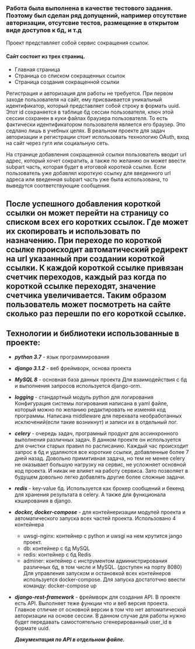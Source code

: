 ### Работа была выполнена в качестве тестового задания. Поэтому был сделан ряд допущений, например отсутствие авторизации, отсутсвие тестов, размещение в открытом виде доступов к бд, и т.д  

Проект представляет собой сервис сокращения ссылок.
#### Сайт состоит из трех страниц.
 - Главная страница
 - Страница со списком сокращенных ссылок
 - Страница создания сокращенной ссылки
 
Регистрация и авторизация для работы не требуется. При первом заходе пользователя на сайт, ему присваивается уникальный 
идентификатор, который представляет собой строку в формать uuid. Этот id сохраняется в таблице бд сессии пользователя, ключ этой сессии сохранен в куки файлах браузера пользователя. То есть фактически идентификатором пользователя является его браузер. 
Это седлано лишь в учебных целях. В реальном проекте для задач авторизации и регистрации стоит использовать технологию 
OAuth, вход на сайт через гугл или социальную сеть.
  
На странице добавления сокращенной ссылки пользователь вводит url адрес, который хочет сократить, а также по желанию он может ввести 
subpart часть, которая будет в итоговой короткой ссылке.
Если пользователь уже добавлял короткую ссылку для введенного url адреса или введенная subpart часть уже была использована, то выведутся соответствующие сообщения.

После успешного добавления короткой ссылки он может перейти на страницу со списком всех его коротких ссылок. Где может их скопировать и использовать по назначению.
При переходе по короткой ссылке происходит автоматический редирект на url указанный при создании короткой ссылки.
К каждой короткой ссылке привязан счетчик переходов, каждый раз когда по короткой ссылке переходят, значение счетчика увеличивается. 
Таким образом пользователь может посмотреть на сайте сколько раз перешли по его короткой ссылке.
---
## Технологии и библиотеки использованные в проекте:
 - ***python 3.7*** - язык программирования
  
 - ***django 3.1.2*** - веб фреймворк, основа проекта
 
 - ***MySQL 8*** - основная база данных проекта
   Для взаимодействия с бд и выполнения запросов используется django-orm.
   
 - ***logging*** - стандартный модуль python для логирования
   Конфигурация системы логирования написана в yaml файле, который можно по желанию редактировать не изменяя код программы.
   Написана middleware для перехвата необработанных исключений(если такие возникнут) и записи их в отдельный лог.
   
 - ***celery*** - очередь задач, програмный продукт для ассинхронного выполнения различных задач.
    В данном проекте он используется для очистки  старых правил по расписанию. Каждый час происходит запрос в бд и удаляются все короткие ссылки,
     добавленные более 7 дней назад. Довольно примитивная задача, но тем не менее celery не оказывает большую нагрузку на сервис, не усложняет основной код проекта. И никак не влияет на работу сервиса.
     Зато позволяет в будущем довольно легко добавлять другие более сложные задачи.
    
  - ***redis*** - key-value бд. Используется как брокер сообщений и бекенд для хранения результата в celery. А также для функционала кэширования в django.
  
  - ***docker, docker-compose*** - для контейнеризации модулей проекта и автоматического запуска всех частей проекта.
    Использовано 4 контейнера
     - uwsgi-nginx: контейнер с python и uwsgi на нем крутится jango проект.
     - db: контейнер с бд MySQL
     - redis: контейнер с бд Redis
     - adminer: контейнер с инструментом администрирования различных бд, в том числе и MySQL. (доступен на порту 8080)
    Для управления запуском и остановкой всех контейнеров используется docker-compose. 
    Для запуска достатотчно ввести команду: docker-compose up
    
   - ***django-rest-framework*** - фреймворк для создания API.
     В проекте есть API. Выполняет теже функции что и веб версия проекта. Главное отличие от основной версии в том что нет автоматической авторизации на
      основе сессии. В данном случае для работы нужно будет передавать самостоятельно сгенерированный user_id в формате uuid.
            
     ***Документация по API в отдельном файле.***
    